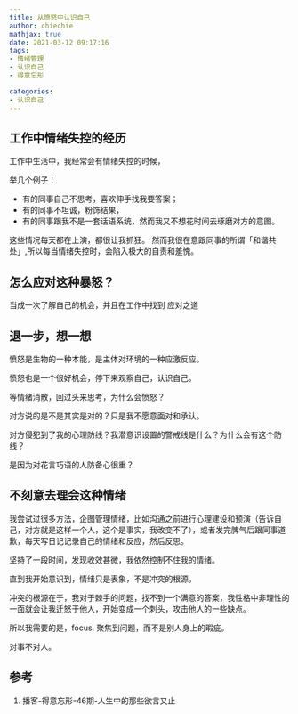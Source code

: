 ```yaml
---
title: 从愤怒中认识自己
author: chiechie
mathjax: true
date: 2021-03-12 09:17:16
tags:
- 情绪管理
- 认识自己
- 得意忘形

categories: 
- 认识自己
---
```




## 工作中情绪失控的经历

工作中生活中，我经常会有情绪失控的时候，

举几个例子：

- 有的同事自己不思考，喜欢伸手找我要答案；
- 有的同事不坦诚，粉饰结果，
- 有的同事跟我不是一套话语系统，然而我又不想花时间去琢磨对方的意图。

这些情况每天都在上演，都很让我抓狂。 然而我很在意跟同事的所谓「和谐共处」,所以每当情绪失控时，会陷入极大的自责和羞愧。


## 怎么应对这种暴怒？

当成一次了解自己的机会，并且在工作中找到 应对之道

## 退一步，想一想

愤怒是生物的一种本能，是主体对环境的一种应激反应。

愤怒也是一个很好机会，停下来观察自己，认识自己。

等情绪消散，回过头来思考，为什么会愤怒？

对方说的是不是其实是对的？只是我不愿意面对和承认。

对方侵犯到了我的心理防线？我潜意识设置的警戒线是什么？为什么会有这个防线？

是因为对花言巧语的人防备心很重？


## 不刻意去理会这种情绪

我尝试过很多方法，企图管理情绪，比如沟通之前进行心理建设和预演（告诉自己，对方就是这样一个人，这个是事实，我改变不了），或者发完脾气后跟同事道歉，每天写日记记录自己的情绪和反应，然后反思。

坚持了一段时间，发现收效甚微，我依然控制不住我的情绪。

直到我开始意识到，情绪只是表象，不是冲突的根源。

冲突的根源在于，我对于棘手的问题，找不到一个满意的答案，我性格中非理性的一面就会让我迁怒于他人，开始变成一个刺头，攻击他人的一些缺点。

所以我需要的是，focus, 聚焦到问题，而不是别人身上的暇疵。

对事不对人。


## 参考

1. 播客-得意忘形-46期-人生中的那些欲言又止
